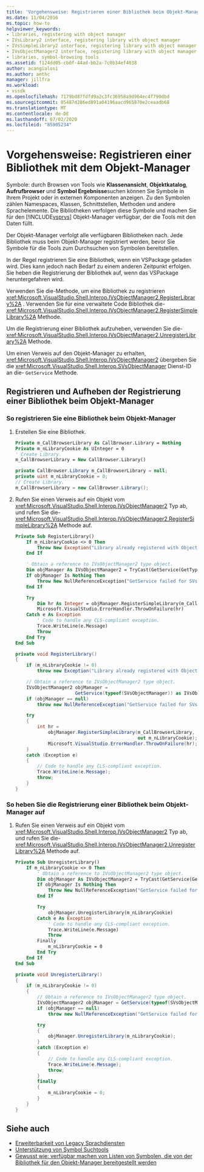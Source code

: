 ```yaml
---
title: 'Vorgehensweise: Registrieren einer Bibliothek beim Objekt-Manager | Microsoft-Dokumentation'
ms.date: 11/04/2016
ms.topic: how-to
helpviewer_keywords:
- libraries, registering with object manager
- IVsLibrary2 interface, registering library with object manager
- IVsSimpleLibrary2 interface, registering library with object manager
- IVsObjectManager2 interface, registering library with object manager
- libraries, symbol-browsing tools
ms.assetid: f124dd05-cb0f-44ad-bb2a-7c0b34ef4038
author: acangialosi
ms.author: anthc
manager: jillfra
ms.workload:
- vssdk
ms.openlocfilehash: 7179bd87fdfd9a2c3fc36958a9d964ec4f790dbd
ms.sourcegitcommit: 05487d286ed891a04196aacd965870e2ceaadb68
ms.translationtype: MT
ms.contentlocale: de-DE
ms.lasthandoff: 07/02/2020
ms.locfileid: "85905234"
---
```

# <a name="how-to-register-a-library-with-the-object-manager"></a>Vorgehensweise: Registrieren einer Bibliothek mit dem Objekt-Manager
Symbole: durch Browsen von Tools wie **Klassenansicht**, **Objektkatalog**, **Aufrufbrowser** und **Symbol Ergebnisse**suchen können Sie Symbole in Ihrem Projekt oder in externen Komponenten anzeigen. Zu den Symbolen zählen Namespaces, Klassen, Schnittstellen, Methoden und andere Sprachelemente. Die Bibliotheken verfolgen diese Symbole und machen Sie für den [!INCLUDE[vsprvs](../../code-quality/includes/vsprvs_md.md)] Objekt-Manager verfügbar, der die Tools mit den Daten füllt.

 Der Objekt-Manager verfolgt alle verfügbaren Bibliotheken nach. Jede Bibliothek muss beim Objekt-Manager registriert werden, bevor Sie Symbole für die Tools zum Durchsuchen von Symbolen bereitstellen.

 In der Regel registrieren Sie eine Bibliothek, wenn ein VSPackage geladen wird. Dies kann jedoch nach Bedarf zu einem anderen Zeitpunkt erfolgen. Sie heben die Registrierung der Bibliothek auf, wenn das VSPackage heruntergefahren wird.

 Verwenden Sie die-Methode, um eine Bibliothek zu registrieren <xref:Microsoft.VisualStudio.Shell.Interop.IVsObjectManager2.RegisterLibrary%2A> . Verwenden Sie für eine verwaltete Code Bibliothek die- <xref:Microsoft.VisualStudio.Shell.Interop.IVsObjectManager2.RegisterSimpleLibrary%2A> Methode.

 Um die Registrierung einer Bibliothek aufzuheben, verwenden Sie die- <xref:Microsoft.VisualStudio.Shell.Interop.IVsObjectManager2.UnregisterLibrary%2A> Methode.

 Um einen Verweis auf den Objekt-Manager zu erhalten, <xref:Microsoft.VisualStudio.Shell.Interop.IVsObjectManager2> übergeben Sie die <xref:Microsoft.VisualStudio.Shell.Interop.SVsObjectManager> Dienst-ID an die- `GetService` Methode.

## <a name="register-and-unregister-a-library-with-the-object-manager"></a>Registrieren und Aufheben der Registrierung einer Bibliothek beim Objekt-Manager

### <a name="to-register-a-library-with-the-object-manager"></a>So registrieren Sie eine Bibliothek beim Objekt-Manager

1. Erstellen Sie eine Bibliothek.

    ```vb
    Private m_CallBrowserLibrary As CallBrowser.Library = Nothing
    Private m_nLibraryCookie As UInteger = 0
    ' Create Library.
    m_CallBrowserLibrary = New CallBrowser.Library()
    ```

    ```csharp
    private CallBrowser.Library m_CallBrowserLibrary = null;
    private uint m_nLibraryCookie = 0;
    // Create Library.
    m_CallBrowserLibrary = new CallBrowser.Library();

    ```

2. Rufen Sie einen Verweis auf ein Objekt vom <xref:Microsoft.VisualStudio.Shell.Interop.IVsObjectManager2> Typ ab, und rufen Sie die- <xref:Microsoft.VisualStudio.Shell.Interop.IVsObjectManager2.RegisterSimpleLibrary%2A> Methode auf.

    ```vb
    Private Sub RegisterLibrary()
        If m_nLibraryCookie <> 0 Then
            Throw New Exception("Library already registered with Object Manager")
        End If

        ' Obtain a reference to IVsObjectManager2 type object.
        Dim objManager As IVsObjectManager2 = TryCast(GetService(GetType(SVsObjectManager)), IVsObjectManager2)
        If objManager Is Nothing Then
            Throw New NullReferenceException("GetService failed for SVsObjectManager")
        End If

        Try
            Dim hr As Integer = objManager.RegisterSimpleLibrary(m_CallBrowserLibrary, m_nLibraryCookie)
            Microsoft.VisualStudio.ErrorHandler.ThrowOnFailure(hr)
        Catch e As Exception
            ' Code to handle any CLS-compliant exception.
            Trace.WriteLine(e.Message)
            Throw
        End Try
    End Sub
    ```

    ```csharp
    private void RegisterLibrary()
    {
        if (m_nLibraryCookie != 0)
            throw new Exception("Library already registered with Object Manager");

        // Obtain a reference to IVsObjectManager2 type object.
        IVsObjectManager2 objManager =
                          GetService(typeof(SVsObjectManager)) as IVsObjectManager2;
        if (objManager == null)
            throw new NullReferenceException("GetService failed for SVsObjectManager");

        try
        {
            int hr =
                objManager.RegisterSimpleLibrary(m_CallBrowserLibrary,
                                                 out m_nLibraryCookie);
                Microsoft.VisualStudio.ErrorHandler.ThrowOnFailure(hr);
        }
        catch (Exception e)
        {
            // Code to handle any CLS-compliant exception.
            Trace.WriteLine(e.Message);
            throw;
        }
    }

    ```

### <a name="to-unregister-a-library-with-the-object-manager"></a>So heben Sie die Registrierung einer Bibliothek beim Objekt-Manager auf

1. Rufen Sie einen Verweis auf ein Objekt vom <xref:Microsoft.VisualStudio.Shell.Interop.IVsObjectManager2> Typ ab, und rufen Sie die- <xref:Microsoft.VisualStudio.Shell.Interop.IVsObjectManager2.UnregisterLibrary%2A> Methode auf.

    ```vb
    Private Sub UnregisterLibrary()
        If m_nLibraryCookie <> 0 Then
            ' Obtain a reference to IVsObjectManager2 type object.
            Dim objManager As IVsObjectManager2 = TryCast(GetService(GetType(SVsObjectManager)), IVsObjectManager2)
            If objManager Is Nothing Then
                Throw New NullReferenceException("GetService failed for SVsObjectManager")
            End If

            Try
                objManager.UnregisterLibrary(m_nLibraryCookie)
            Catch e As Exception
                ' Code to handle any CLS-compliant exception.
                Trace.WriteLine(e.Message)
                Throw
            Finally
                m_nLibraryCookie = 0
            End Try
        End If
    End Sub
    ```

    ```csharp
    private void UnregisterLibrary()
    {
        if (m_nLibraryCookie != 0)
        {
            // Obtain a reference to IVsObjectManager2 type object.
            IVsObjectManager2 objManager = GetService(typeof(SVsObjectManager)) as IVsObjectManager2;
            if (objManager == null)
                throw new NullReferenceException("GetService failed for SVsObjectManager");

            try
            {
                objManager.UnregisterLibrary(m_nLibraryCookie);
            }
            catch (Exception e)
            {
                // Code to handle any CLS-compliant exception.
                Trace.WriteLine(e.Message);
                throw;
            }
            finally
            {
                m_nLibraryCookie = 0;
            }
        }
    }

    ```

## <a name="see-also"></a>Siehe auch
- [Erweiterbarkeit von Legacy Sprachdiensten](../../extensibility/internals/legacy-language-service-extensibility.md)
- [Unterstützung von Symbol Suchtools](../../extensibility/internals/supporting-symbol-browsing-tools.md)
- [Gewusst wie: verfügbar machen von Listen von Symbolen, die von der Bibliothek für den Objekt-Manager bereitgestellt werden](../../extensibility/internals/how-to-expose-lists-of-symbols-provided-by-the-library-to-the-object-manager.md)

